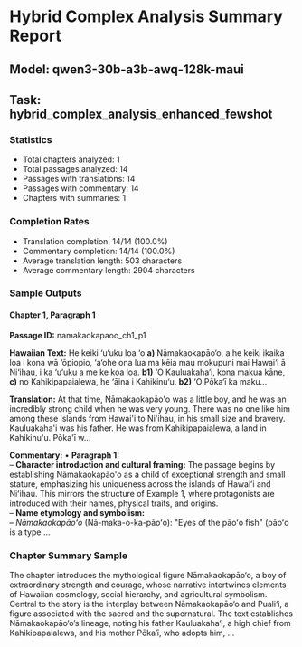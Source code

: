 # Hybrid Complex Analysis Summary Report
## Model: qwen3-30b-a3b-awq-128k-maui
## Task: hybrid_complex_analysis_enhanced_fewshot

### Statistics
- Total chapters analyzed: 1
- Total passages analyzed: 14
- Passages with translations: 14
- Passages with commentary: 14
- Chapters with summaries: 1

### Completion Rates
- Translation completion: 14/14 (100.0%)
- Commentary completion: 14/14 (100.0%)
- Average translation length: 503 characters
- Average commentary length: 2904 characters

### Sample Outputs

#### Chapter 1, Paragraph 1
**Passage ID:** namakaokapaoo_ch1_p1

**Hawaiian Text:**
He keiki ‘u‘uku loa ‘o **a)** Nāmakaokapāo‘o, a he  keiki ikaika loa i kona wā ‘ōpiopio, ‘a‘ohe ona lua  ma kēia mau mokupuni mai Hawai‘i ā Ni‘ihau, i ka  ‘u‘uku a me ke koa loa. **b1)** ‘O Kauluakaha‘i, kona   makua kāne, **c)** no Kahikipapaialewa, he ‘āina i  Kahikinu‘u. **b2)** ‘O Pōka‘ī ka maku...

**Translation:**
At that time, Nāmakaokapāo'o was a little boy, and he was an incredibly strong child when he was very young. There was no one like him among these islands from Hawai'i to Ni'ihau, in his small size and bravery. Kauluakaha'i was his father. He was from Kahikipapaialewa, a land in Kahikinu'u. Pōka'ī w...

**Commentary:**
• **Paragraph 1:**  
  – **Character introduction and cultural framing:** The passage begins by establishing Nāmakaokapāo'o as a child of exceptional strength and small stature, emphasizing his uniqueness across the islands of Hawaiʻi and Niʻihau. This mirrors the structure of Example 1, where protagonists are introduced with their names, physical traits, and origins.  
  – **Name etymology and symbolism:**  
    – *Nāmakaokapāoʻo* (Nā-maka-o-ka-pāoʻo): "Eyes of the pāoʻo fish" (pāoʻo is a type ...

### Chapter Summary Sample
The chapter introduces the mythological figure Nāmakaokapāo‘o, a boy of extraordinary strength and courage, whose narrative intertwines elements of Hawaiian cosmology, social hierarchy, and agricultural symbolism. Central to the story is the interplay between Nāmakaokapāo‘o and Puali‘i, a figure associated with the sacred and the supernatural. The text establishes Nāmakaokapāo‘o’s lineage, noting his father Kauluakaha‘i, a high chief from Kahikipapaialewa, and his mother Pōka‘ī, who adopts him, ...